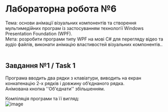 # Лабораторна робота №6 <br/>
Тема: основи анімації візуальних компонентів та створення мультимедійних програм із застосуванням технології Windows Presentation Foundation (WPF).<br/>
Мета: розробити програми типу WPF на мові C# для перегляду відео та аудіо файлів, виконати анімацію властивостей візуальних компонентів..<br/>
<br/>
## Завдання №1 / Task 1
Програма вводить два рядки з клавіатури, виводить на екран конкатенацію 2-х рядків і довжину об’єднаного рядка. <br/>
Анімована кнопка ''Об'єднати'' збільшенням.

Компіляція програми та її вигляд:<br/>
![image](https://github.com/user-attachments/assets/aab53d74-2dd5-4a2c-a35a-c86a16ebf20f)
